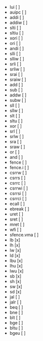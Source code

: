 - lui [ ]
- auipc [ ]
- addi [ ]
- addiw [ ]
- slti [ ]
- sltiu [ ]
- xori [ ]
- ori [ ]
- andi [ ]
- slli [ ]
- slliw [ ]
- srli [ ]
- srliw [ ]
- srai [ ]
- sraiw [ ]
- add [ ]
- sub [ ]
- addw [ ]
- subw [ ]
- sll [ ]
- sllw [ ]
- slt [ ]
- sltu [ ]
- xor [ ]
- srl [ ]
- srlw [ ]
- sra [ ]
- sraw [ ]
- or [ ]
- and [ ]
- fence [ ]
- fence.i [ ]
- csrrw [ ]
- csrrs [ ]
- csrrc [ ]
- csrrwi [ ]
- csrrsi [ ]
- csrrci [ ]
- ecall [ ]
- ebreak [ ]
- uret [ ]
- sret [ ]
- mret [ ]
- wfi [ ]
- sfence.vma [ ]
- lb [x]
- lh [x]
- lw [x]
- ld [x]
- lbu [x]
- lhu [x]
- lwu [x]
- sb [x]
- sh [x]
- sw [x]
- sd [x]
- jal [ ]
- jalr [ ]
- beq [ ]
- bne [ ]
- blt [ ]
- bge [ ]
- bltu [ ]
- bgeu [ ]